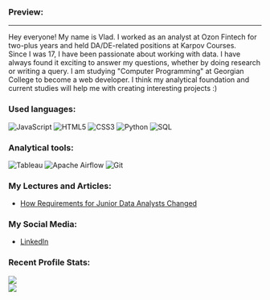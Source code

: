 ### Preview:
____  
Hey everyone! My name is Vlad. I worked as an analyst at Ozon Fintech for two-plus years and held DA/DE-related positions at Karpov Courses.  
Since I was 17, I have been passionate about working with data. I have always found it exciting to answer my questions, whether by doing research or writing a query. I am studying "Computer Programming" at Georgian College to become a web developer. I think my analytical foundation and current studies will help me with creating interesting projects :)

### Used languages: 
![JavaScript](https://img.shields.io/badge/javascript-%23323330.svg?style=for-the-badge&logo=javascript&logoColor=%23F7DF1E) ![HTML5](https://img.shields.io/badge/html5-%23E34F26.svg?style=for-the-badge&logo=html5&logoColor=white) ![CSS3](https://img.shields.io/badge/css3-%231572B6.svg?style=for-the-badge&logo=css3&logoColor=white) 
 ![Python](https://img.shields.io/badge/python-3670A0?style=for-the-badge&logo=python&logoColor=ffdd54) ![SQL](http://img.shields.io/badge/-Sql-090909?style=for-the-badge&logo=mysql&logoColor=006488) 


 ### Analytical tools:
![Tableau](https://img.shields.io/badge/Tableau-E97627?style=for-the-badge&logo=Tableau&logoColor=white)    ![Apache Airflow](https://img.shields.io/badge/Apache%20Airflow-017CEE?style=for-the-badge&logo=Apache%20Airflow&logoColor=white) ![Git](https://img.shields.io/badge/git-%23F05033.svg?style=for-the-badge&logo=git&logoColor=white)


### My Lectures and Articles: 
- [How Requirements for Junior Data Analysts Changed](https://www.youtube.com/watch?v=l23LHX4G5iM&t=2s)


### My Social Media:
+ [LinkedIn](https://www.linkedin.com/in/vladislav-sakharov-8191b2242/)


### Recent Profile Stats:
![](https://github-profile-summary-cards.vercel.app/api/cards/profile-details?username=0n1xx&theme=monokai)  
![](https://komarev.com/ghpvc/?username=0n1xx-github-username&color=blueviolet)
